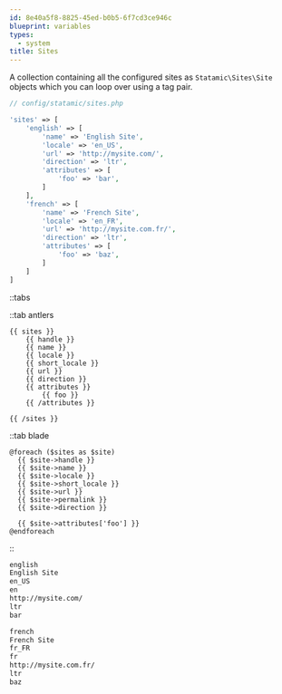 ```yaml
---
id: 8e40a5f8-8825-45ed-b0b5-6f7cd3ce946c
blueprint: variables
types:
  - system
title: Sites
---
```

A collection containing all the configured sites as `Statamic\Sites\Site` objects which you can loop over using a tag pair.

``` php
// config/statamic/sites.php

'sites' => [
    'english' => [
        'name' => 'English Site',
        'locale' => 'en_US',
        'url' => 'http://mysite.com/',
        'direction' => 'ltr',
        'attributes' => [
            'foo' => 'bar',
        ]
    ],
    'french' => [
        'name' => 'French Site',
        'locale' => 'en_FR',
        'url' => 'http://mysite.com.fr/',
        'direction' => 'ltr',
        'attributes' => [
            'foo' => 'baz',
        ]
    ]
]
```

::tabs

::tab antlers
```antlers
{{ sites }}
    {{ handle }}
    {{ name }}
    {{ locale }}
    {{ short_locale }}
    {{ url }}
    {{ direction }}
    {{ attributes }}
        {{ foo }}
    {{ /attributes }}

{{ /sites }}
```
::tab blade
```blade
@foreach ($sites as $site)
  {{ $site->handle }}
  {{ $site->name }}
  {{ $site->locale }}
  {{ $site->short_locale }}
  {{ $site->url }}
  {{ $site->permalink }}
  {{ $site->direction }}

  {{ $site->attributes['foo'] }}
@endforeach
```
::

```html
english
English Site
en_US
en
http://mysite.com/
ltr
bar

french
French Site
fr_FR
fr
http://mysite.com.fr/
ltr
baz

```
